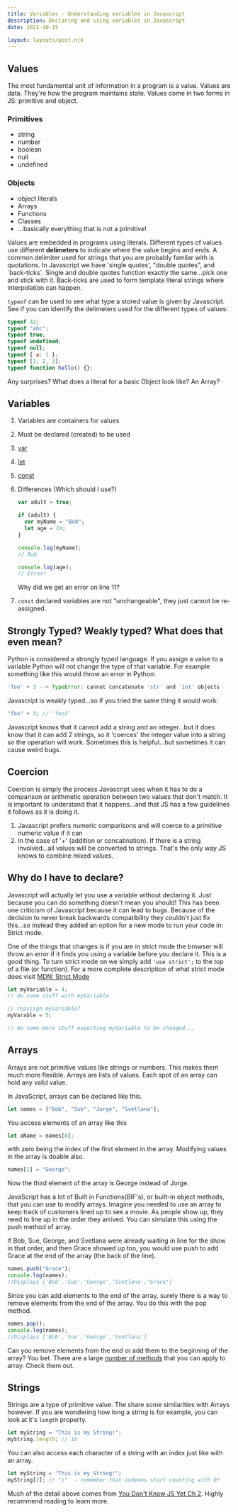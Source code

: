 ```yaml
---
title: Variables - Understanding variables in Javascript
description: Declaring and using variables in Javascript
date: 2021-10-15

layout: layouts/post.njk
---
```


## Values

The most fundamental unit of information in a program is a value. Values are data. They're how the program maintains state. Values come in two forms in JS: primitive and object.

### Primitives

- string
- number
- boolean
- null
- undefined

### Objects

- object literals
- Arrays
- Functions
- Classes
- ...basically everything that is not a primitive!

Values are embedded in programs using literals. Different types of values use different **delimeters** to indicate where the value begins and ends. A common delimiter used for strings that you are probably familar with is quotations. In Javascript we have 'single quotes', "double quotes", and \`back-ticks\`. Single and double quotes function exactly the same...pick one and stick with it. Back-ticks are used to form template literal strings where interpolation can happen.

`typeof` can be used to see what type a stored value is given by Javascript. See if you can identify the delimeters used for the different types of values:

```javascript
typeof 42;
typeof "abc";
typeof true;
typeof undefined;
typeof null;
typeof { a: 1 };
typeof [1, 2, 3];
typeof function hello() {};
```

Any surprises? What does a literal for a basic Object look like? An Array?

## Variables

1. Variables are containers for values
2. Must be declared (created) to be used
3. [var](https://developer.mozilla.org/en-US/docs/Web/JavaScript/Reference/Statements/var)
4. [let](https://developer.mozilla.org/en-US/docs/Web/JavaScript/Reference/Statements/let)
5. [const](https://developer.mozilla.org/en-US/docs/Web/JavaScript/Reference/Statements/const)
6. Differences (Which should I use?)

   ```javascript
   var adult = true;

   if (adult) {
     var myName = "Bob";
     let age = 24;
   }

   console.log(myName);
   // Bob

   console.log(age);
   // Error!
   ```

   Why did we get an error on line 11?

7. `const` declared variables are not "unchangeable", they just cannot be re-assigned.

## Strongly Typed? Weakly typed? What does that even mean?

Python is considered a strongly typed language. If you assign a value to a variable Python will not change the type of that variable. For example something like this would throw an error in Python:

```javascript
'foo' + 3 --> TypeError: cannot concatenate 'str' and 'int' objects
```

Javascript is weakly typed...so if you tried the same thing it would work:

```javascript
"foo" + 3; // 'foo3'
```

Javascript knows that it cannot add a string and an integer...but it does know that it can add 2 strings, so it 'coerces' the integer value into a string so the operation will work. Sometimes this is helpful...but sometimes it can cause weird bugs.

## Coercion

Coercion is simply the process Javascript uses when it has to do a comparison or arithmetic operation between two values that don't match. It is important to understand that it happens...and that JS has a few guidelines it follows as it is doing it.

1. Javascript prefers numeric comparisons and will coerce to a primitive numeric value if it can
2. In the case of '+' (addition or concatination). If there is a string involved...all values will be converted to strings. That's the only way JS knows to combine mixed values.

## Why do I have to declare?

Javascript will actually let you use a variable without declaring it. Just because you can do something doesn't mean you should! This has been one criticism of Javascript because it can lead to bugs. Because of the decision to never break backwards compatibility they couldn't just fix this...so instead they added an option for a new mode to run your code in: Strict mode.

One of the things that changes is if you are in strict mode the browser will throw an error if it finds you using a variable before you declare it. This is a good thing. To turn strict mode on we simply add `'use strict';` to the top of a file (or function). For a more complete description of what strict mode does visit [MDN: Strict Mode](https://developer.mozilla.org/en-US/docs/Web/JavaScript/Reference/Strict_mode)

```javascript
let myVariable = 4;
// do some stuff with myVariable

// reassign myVariable?
myVarable = 5;

// do some more stuff expecting myVariable to be changed...
```

## Arrays

Arrays are not primitive values like strings or numbers. This makes them much more flexible. Arrays are lists of values. Each spot of an array can hold any valid value.

In JavaScript, arrays can be declared like this.

```javascript
let names = ["Bob", "Sue", "Jorge", "Svetlana"];
```

You access elements of an array like this

```javascript
let aName = names[0];
```

with zero being the index of the first element in the array. Modifying values in the array is doable also.

```javascript
names[2] = "George";
```

Now the third element of the array is George instead of Jorge.

JavaScript has a lot of Built in Functions(BIF's), or built-in object methods, that you can use to modify arrays. Imagine you needed to use an array to keep track of customers lined up to see a movie. As people show up, they need to line up in the order they arrived. You can simulate this using the push method of array.

If Bob, Sue, George, and Svetlana were already waiting in line for the show in that order, and then Grace showed up too, you would use push to add Grace at the end of the array (the back of the line).

```javascript
names.push("Grace");
console.log(names);
//Displays ['Bob','Sue','George','Svetlana','Grace']
```

Since you can add elements to the end of the array, surely there is a way to remove elements from the end of the array. You do this with the pop method.

```javascript
names.pop();
console.log(names);
//Displays ['Bob','Sue','George','Svetlana']
```

Can you remove elements from the end or add them to the beginning of the array? You bet. There are a large [number of methods](https://developer.mozilla.org/en-US/docs/Web/JavaScript/Reference/Global_Objects/Array) that you can apply to array. Check them out.

## Strings

Strings are a type of primitive value. The share some similarities with Arrays however. If you are wondering how long a string is for example, you can look at it's `length` property.

```javascript
let myString = "This is my String!";
myString.length; // 18
```

You can also access each character of a string with an index just like with an array.

```javascript
let myString = "This is my String!";
myString[2]; // "i"  - remember that indexes start counting with 0!
```

Much of the detail above comes from [You Don't Know JS Yet Ch 2](https://github.com/getify/You-Dont-Know-JS/blob/2nd-ed/get-started/ch2.md). Highly recommend reading to learn more.
